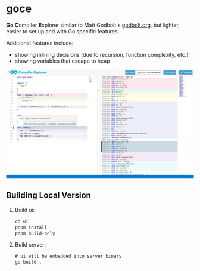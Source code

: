 # goce

**Go** **C**ompiler **E**xplorer similar to Matt Godbolt's [godbolt.org](https://godbolt.org), but lighter, easier to set up and with Go specific features.

Additional features include:
- showing inlining decisions (due to recursion, function complexity, etc.)
- showing variables that escape to heap

![Screenshot](/images/screenshot.jpg)

## Building Local Version

1. Build ui:
    ```shell
    cd ui
    pnpm install
    pnpm build-only
    ```

2. Build server:
    ```shell
    # ui will be embedded into server binary
    go build .
    ```